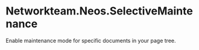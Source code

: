 # Networkteam.Neos.SelectiveMaintenance
Enable maintenance mode for specific documents in your page tree.
